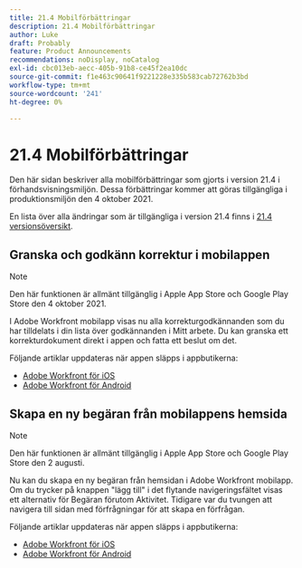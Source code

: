```yaml
---
title: 21.4 Mobilförbättringar
description: 21.4 Mobilförbättringar
author: Luke
draft: Probably
feature: Product Announcements
recommendations: noDisplay, noCatalog
exl-id: cbc013eb-aecc-405b-91b8-ce45f2ea10dc
source-git-commit: f1e463c90641f9221228e335b583cab72762b3bd
workflow-type: tm+mt
source-wordcount: '241'
ht-degree: 0%

---
```


# 21.4 Mobilförbättringar

Den här sidan beskriver alla mobilförbättringar som gjorts i version 21.4 i förhandsvisningsmiljön. Dessa förbättringar kommer att göras tillgängliga i produktionsmiljön den 4 oktober 2021.

En lista över alla ändringar som är tillgängliga i version 21.4 finns i [21.4 versionsöversikt](../../../product-announcements/product-releases/21.4-release-activity/21-4-release-overview.md).

## Granska och godkänn korrektur i mobilappen

>[!NOTE]
>
>Den här funktionen är allmänt tillgänglig i Apple App Store och Google Play Store den 4 oktober 2021.

I Adobe Workfront mobilapp visas nu alla korrekturgodkännanden som du har tilldelats i din lista över godkännanden i Mitt arbete. Du kan granska ett korrekturdokument direkt i appen och fatta ett beslut om det.

Följande artiklar uppdateras när appen släpps i appbutikerna:

* [Adobe Workfront för iOS](../../../workfront-basics/mobile-apps/using-the-workfront-mobile-app/workfront-for-ios.md)
* [Adobe Workfront för Android](../../../workfront-basics/mobile-apps/using-the-workfront-mobile-app/workfront-for-android.md)

## Skapa en ny begäran från mobilappens hemsida

>[!NOTE]
>
>Den här funktionen är allmänt tillgänglig i Apple App Store och Google Play Store den 2 augusti.

Nu kan du skapa en ny begäran från hemsidan i Adobe Workfront mobilapp. Om du trycker på knappen &quot;lägg till&quot; i det flytande navigeringsfältet visas ett alternativ för Begäran förutom Aktivitet. Tidigare var du tvungen att navigera till sidan med förfrågningar för att skapa en förfrågan.

Följande artiklar uppdateras när appen släpps i appbutikerna:

* [Adobe Workfront för iOS](../../../workfront-basics/mobile-apps/using-the-workfront-mobile-app/workfront-for-ios.md)
* [Adobe Workfront för Android](../../../workfront-basics/mobile-apps/using-the-workfront-mobile-app/workfront-for-android.md)
